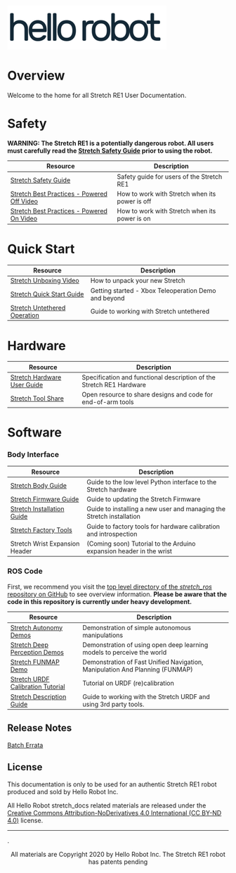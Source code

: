 ![](images/hello_robot_large_rs.png)

# Overview
Welcome to the home for all Stretch RE1 User Documentation. 

# Safety

**WARNING: The Stretch RE1 is a potentially dangerous robot. All users must carefully read the [Stretch Safety Guide](robot_safety_guide.md) prior to using the robot.**

| Resource                                                     | Description                                    |
| ------------------------------------------------------------ | ---------------------------------------------- |
| [Stretch Safety Guide](robot_safety_guide.md)                | Safety guide for users of the Stretch RE1      |
| [Stretch Best Practices - Powered Off Video](https://vimeo.com/424386241) | How to work with Stretch when its power is off |
| [Stretch Best Practices - Powered On Video](https://vimeo.com/426339574) | How to work with Stretch when its power is on  |

# Quick Start

| Resource                                                | Description                                           |
| ------------------------------------------------------- | ----------------------------------------------------- |
| [Stretch Unboxing Video](https://vimeo.com/424213333)   | How to unpack your new Stretch                        |
| [Stretch Quick Start Guide](quick_start_guide.md)       | Getting started  - Xbox Teleoperation Demo and beyond |
| [Stretch Untethered Operation](untethered_operation.md) | Guide to working with Stretch untethered              |

# Hardware

| Resource                                                     | Description                                                  |
| ------------------------------------------------------------ | ------------------------------------------------------------ |
| [Stretch Hardware User Guide](hardware_user_guide.md)        | Specification and functional description of the Stretch RE1 Hardware |
| [Stretch Tool Share](https://github.com/hello-robot/stretch_tool_share) | Open resource to share designs and code for end-of-arm tools |

# Software

### Body Interface

| Resource                                                     | Description                                                  |
| ------------------------------------------------------------ | ------------------------------------------------------------ |
| [Stretch Body Guide](stretch_body_guide.md)                  | Guide to the low level Python interface to the Stretch hardware |
| [Stretch Firmware Guide](https://github.com/hello-robot/stretch_firmware/blob/master/README.md) | Guide to updating the Stretch Firmware                       |
| [Stretch Installation Guide](https://github.com/hello-robot/stretch_install/blob/master/README.md) | Guide to installing a new user and managing the Stretch installation |
| [Stretch Factory Tools](https://github.com/hello-robot/stretch_factory/blob/master/README.md) | Guide to factory tools for hardware calibration and introspection |
| Stretch Wrist Expansion Header                               | (Coming soon) Tutorial to the Arduino expansion header in the wrist |

### ROS Code

First, we recommend you visit the [top level directory of the *stretch_ros* repository on GitHub](https://github.com/hello-robot/stretch_ros) to see overview information. **Please be aware that the code in this repository is currently under heavy development.**

| Resource                                                     | Description                                                  |
| ------------------------------------------------------------ | ------------------------------------------------------------ |
| [Stretch Autonomy Demos](https://github.com/hello-robot/stretch_ros/tree/master/stretch_demos) | Demonstration of simple autonomous manipulations             |
| [Stretch Deep Perception Demos](https://github.com/hello-robot/stretch_ros/blob/master/stretch_deep_perception/README.md) | Demonstration of using open deep learning models to perceive the world |
| [Stretch FUNMAP Demo](https://github.com/hello-robot/stretch_ros/blob/master/stretch_funmap/README.md) | Demonstration of Fast Unified Navigation, Manipulation And Planning (FUNMAP) |
| [Stretch URDF Calibration Tutorial](https://github.com/hello-robot/stretch_ros/blob/master/stretch_calibration/README.md) | Tutorial on URDF (re)calibration                             |
| [Stretch Description Guide](https://github.com/hello-robot/stretch_ros/blob/master/stretch_description/README.md) | Guide to working with the Stretch URDF and using 3rd party tools. |

## Release Notes

[Batch Errata](batch_errata.md)

## License

This documentation is only to be used for an authentic Stretch RE1 robot produced and sold by Hello Robot Inc. 

All Hello Robot stretch_docs related materials are released under the [Creative Commons Attribution-NoDerivatives 4.0 International (CC BY-ND 4.0)](https://creativecommons.org/licenses/by-nd/4.0) license.



------
.<div align="center"> All materials are Copyright 2020 by Hello Robot Inc. The Stretch RE1 robot has patents pending</div>
